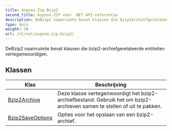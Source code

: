 ```yaml
---
title: Aspose.Zip.Bzip2
second_title: Aspose.ZIP voor .NET API-referentie
description: DeBzip2 naamruimte bevat klassen die bzip2archiefgerelateerde entiteiten vertegenwoordigen.
type: docs
weight: 30
url: /nl/net/aspose.zip.bzip2/
---
```

DeBzip2 naamruimte bevat klassen die bzip2-archiefgerelateerde entiteiten vertegenwoordigen.

## Klassen

| Klas | Beschrijving |
| --- | --- |
| [Bzip2Archive](./bzip2archive/) | Deze klasse vertegenwoordigt het bzip2-archiefbestand. Gebruik het om bzip2-archieven samen te stellen of uit te pakken. |
| [Bzip2SaveOptions](./bzip2saveoptions/) | Opties voor het opslaan van een bzip2-archief. |


